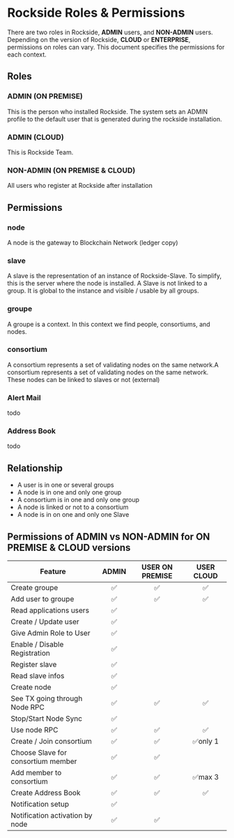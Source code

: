 # Rockside Roles & Permissions
There are two roles in Rockside, **ADMIN** users, and **NON-ADMIN** users. Depending on the version of Rockside, **CLOUD** or **ENTERPRISE**, permissions on roles can vary. 
This document specifies the permissions for each context.


## Roles
### ADMIN (ON PREMISE)
This is the person who installed Rockside. The system sets an ADMIN profile to the default user that is generated during the rockside installation.

### ADMIN (CLOUD)
This is Rockside Team.

### NON-ADMIN (ON PREMISE & CLOUD)
All users who register at Rockside after installation

## Permissions

### node
A node is the gateway to Blockchain Network (ledger copy)

### slave
A slave is the representation of an instance of Rockside-Slave. To simplify, this is the server where the node is installed. A Slave is not linked to a group. It is global to the instance and visible / usable by all groups. 

### groupe
A groupe is a context. In this context we find people, consortiums, and nodes.

### consortium
A consortium represents a set of validating nodes on the same network.A consortium represents a set of validating nodes on the same network. These nodes can be linked to slaves or not (external)

### Alert Mail
todo

### Address Book
todo


## Relationship
- A user is in one or several groups
- A node is in one and only one group
- A consortium is in one and only one group
- A node is linked or not to a consortium
- A node is in on one and only one Slave


## Permissions of ADMIN vs NON-ADMIN for ON PREMISE & CLOUD versions

| Feature                               | ADMIN     | USER ON PREMISE | USER CLOUD |
| -------------                         |:---------:|:---------:|:---------:|
| Create groupe                         |✅         |✅        |✅        |
| Add user to groupe                    |✅         |✅        |✅        |
| Read applications users               |✅         |          |           |
| Create / Update user                  |✅         |          |           |
| Give Admin Role to User               |✅         |          |           |
| Enable / Disable Registration         |✅         |          |           |
| Register slave                        |✅         |          |           |
| Read slave infos                      |✅         |          |           |
| Create node                           |✅         |          |           |
| See TX going through Node RPC         |✅         |✅        |✅         |
| Stop/Start Node Sync                  |✅         |          |           |
| Use node RPC                          |✅         |✅        |✅        |
| Create / Join consortium              |✅         |✅        |✅only 1  |
| Choose Slave for consortium member    |✅         |✅        |          |
| Add member to consortium              |✅         |✅        |✅max 3   |
| Create Address Book                   |✅         |✅        |✅        |
| Notification setup                    |✅         |          |           |
| Notification activation by node       |✅         |✅        |            |





